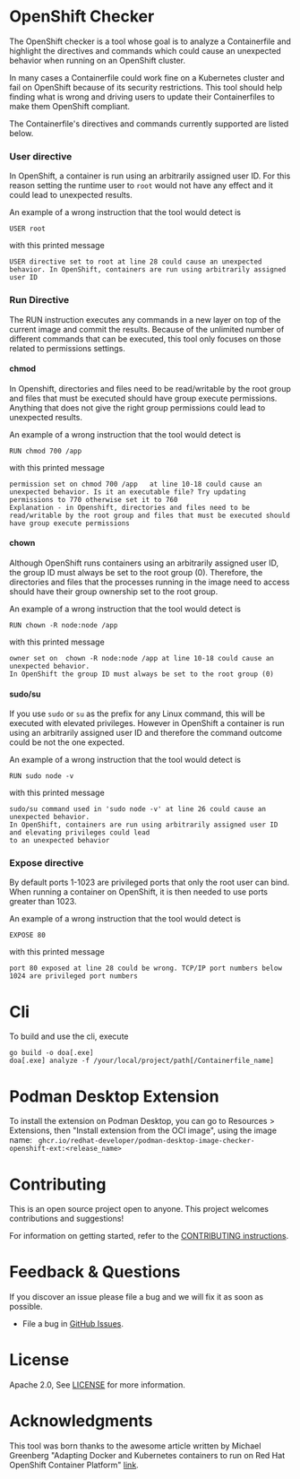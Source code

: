 # OpenShift Checker

The OpenShift checker is a tool whose goal is to analyze a Containerfile and highlight the directives and commands which could cause an unexpected behavior when running on an OpenShift cluster.

In many cases a Containerfile could work fine on a Kubernetes cluster and fail on OpenShift because of its security restrictions. This tool should help finding what is wrong and driving users to update their Containerfiles to make them OpenShift compliant.

The Containerfile's directives and commands currently supported are listed below.

### User directive

In OpenShift, a container is run using an arbitrarily assigned user ID. For this reason setting the runtime user to `root` would not have any effect and it could lead to unexpected results.

An example of a wrong instruction that the tool would detect is
```
USER root
```

with this printed message 
```
USER directive set to root at line 28 could cause an unexpected behavior. In OpenShift, containers are run using arbitrarily assigned user ID
```

### Run Directive

The RUN instruction executes any commands in a new layer on top of the current image and commit the results. Because of the unlimited number of different commands that can be executed, this tool only focuses on those related to permissions settings.

#### chmod

In Openshift, directories and files need to be read/writable by the root group and files that must be executed should have group execute permissions.
Anything that does not give the right group permissions could lead to unexpected results.

An example of a wrong instruction that the tool would detect is
```
RUN chmod 700 /app
```

with this printed message 
```
permission set on chmod 700 /app   at line 10-18 could cause an unexpected behavior. Is it an executable file? Try updating permissions to 770 otherwise set it to 760
Explanation - in Openshift, directories and files need to be read/writable by the root group and files that must be executed should have group execute permissions
```

#### chown

Although OpenShift runs containers using an arbitrarily assigned user ID, the group ID must always be set to the root group (0). Therefore, the directories and files that the processes running in the image need to access should have their group ownership set to the root group. 

An example of a wrong instruction that the tool would detect is
```
RUN chown -R node:node /app
```

with this printed message 
```
owner set on  chown -R node:node /app at line 10-18 could cause an unexpected behavior. 
In OpenShift the group ID must always be set to the root group (0)
```

#### sudo/su

If you use `sudo` or `su` as the prefix for any Linux command, this will be executed with elevated privileges. However in OpenShift a container is run using an arbitrarily assigned user ID and therefore the command outcome could be not the one expected.

An example of a wrong instruction that the tool would detect is
```
RUN sudo node -v
```

with this printed message 
```
sudo/su command used in 'sudo node -v' at line 26 could cause an unexpected behavior. 
In OpenShift, containers are run using arbitrarily assigned user ID and elevating privileges could lead 
to an unexpected behavior
```

### Expose directive

By default ports 1-1023 are privileged ports that only the root user can bind. When running a container on OpenShift, it is then needed to use ports greater than 1023.

An example of a wrong instruction that the tool would detect is
```
EXPOSE 80
```

with this printed message 
```
port 80 exposed at line 28 could be wrong. TCP/IP port numbers below 1024 are privileged port numbers
```

Cli
===

To build and use the cli, execute

```
go build -o doa[.exe]
doa[.exe] analyze -f /your/local/project/path[/Containerfile_name]
```

Podman Desktop Extension
========================

To install the extension on Podman Desktop, you can go to Resources > Extensions, then "Install extension from the OCI image", using the image name: ` ghcr.io/redhat-developer/podman-desktop-image-checker-openshift-ext:<release_name>`

Contributing
============
This is an open source project open to anyone. This project welcomes contributions and suggestions!

For information on getting started, refer to the [CONTRIBUTING instructions](CONTRIBUTING.md).


Feedback & Questions
====================
If you discover an issue please file a bug and we will fix it as soon as possible.
* File a bug in [GitHub Issues](https://github.com/redhat-developer/podman-desktop-image-checker-openshift-ext/issues).

License
=======
Apache 2.0, See [LICENSE](LICENSE) for more information.

Acknowledgments
===============

This tool was born thanks to the awesome article written by Michael Greenberg "Adapting Docker and Kubernetes containers to run on Red Hat OpenShift Container Platform" [link](https://developers.redhat.com/blog/2020/10/26/adapting-docker-and-kubernetes-containers-to-run-on-red-hat-openshift-container-platform).